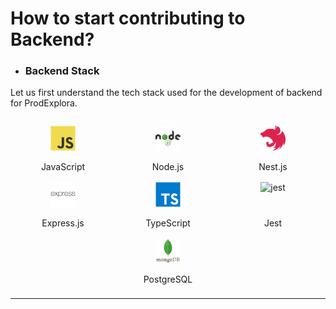 # How to start contributing to Backend?

- ### Backend Stack

Let us first understand the tech stack used for the development of backend for ProdExplora.

<p align="left" style="margin-top: 20px; display: flex; flex-wrap: wrap; justify-content: space-around;">
    <a href="https://developer.mozilla.org/en-US/docs/Web/JavaScript" target="_blank" rel="noreferrer" style="text-decoration: none; color: inherit; text-align: center; width: 25%; padding: 8px;">
        <img src="https://raw.githubusercontent.com/devicons/devicon/master/icons/javascript/javascript-original.svg" alt="javascript" width="40" height="40" style="display: block; margin: 0 auto;"/>
        <br>JavaScript
    </a>
    <a href="https://nodejs.org" target="_blank" rel="noreferrer" style="text-decoration: none; color: inherit; text-align: center; width: 25%; padding: 8px;">
        <img src="https://raw.githubusercontent.com/devicons/devicon/master/icons/nodejs/nodejs-original-wordmark.svg" alt="nodejs" width="40" height="40" style="display: block; margin: 0 auto;"/>
        <br>Node.js
    </a>
    <a href="https://nestjs.com/" target="_blank" rel="noreferrer" style="text-decoration: none; color: inherit; text-align: center; width: 25%; padding: 8px;">
        <img src="https://raw.githubusercontent.com/devicons/devicon/master/icons/nestjs/nestjs-plain.svg" alt="nestjs" width="40" height="40" style="display: block; margin: 0 auto;"/>
        <br>Nest.js
    </a>
    <a href="https://expressjs.com" target="_blank" rel="noreferrer" style="text-decoration: none; color: inherit; text-align: center; width: 25%; padding: 8px;">
        <img src="https://raw.githubusercontent.com/devicons/devicon/master/icons/express/express-original-wordmark.svg" alt="express" width="40" height="40" style="display: block; margin: 0 auto;"/>
        <br>Express.js
    </a>
    <a href="https://www.typescriptlang.org/" target="_blank" rel="noreferrer" style="text-decoration: none; color: inherit; text-align: center; width: 25%; padding: 8px;">
        <img src="https://raw.githubusercontent.com/devicons/devicon/master/icons/typescript/typescript-original.svg" alt="typescript" width="40" height="40" style="display: block; margin: 0 auto;"/>
        <br>TypeScript
    </a>
    <a href="https://jestjs.io" target="_blank" rel="noreferrer" style="text-decoration: none; color: inherit; text-align: center; width: 25%; padding: 8px;">
        <img src="https://www.vectorlogo.zone/logos/jestjsio/jestjsio-icon.svg" alt="jest" width="40" height="40" style="display: block; margin: 0 auto;"/>
        <br>Jest
    </a>
    <a href="https://www.mongodb.com/" target="_blank" rel="noreferrer" style="text-decoration: none; color: inherit; text-align: center; width: 25%; padding: 8px;">
        <img src="https://raw.githubusercontent.com/devicons/devicon/master/icons/mongodb/mongodb-original-wordmark.svg" alt="postgresql" width="40" height="40" style="display: block; margin: 0 auto;"/>
        <br>PostgreSQL
    </a>
</p>

---
